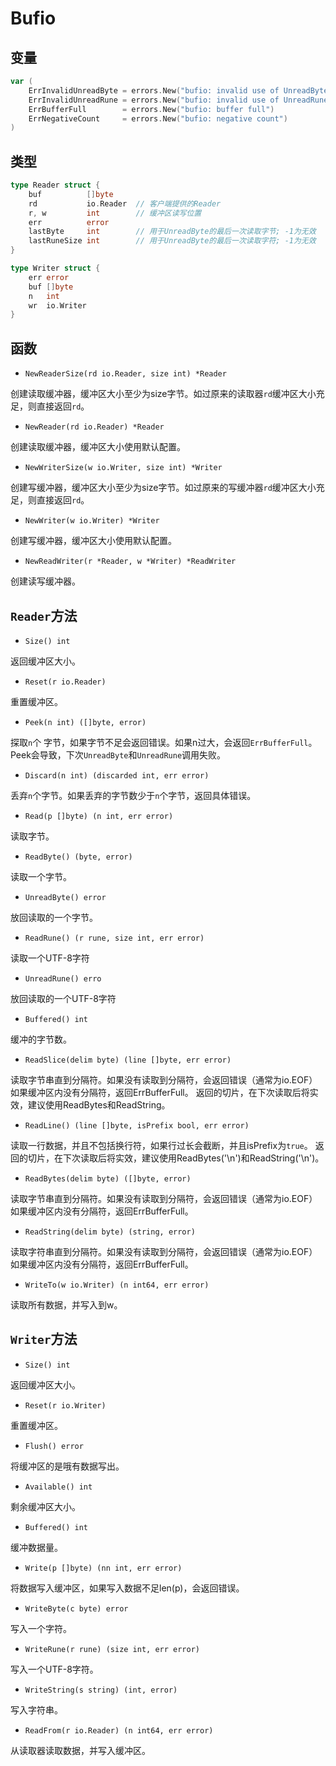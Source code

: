 # Bufio

## 变量

```go
var (
	ErrInvalidUnreadByte = errors.New("bufio: invalid use of UnreadByte")
	ErrInvalidUnreadRune = errors.New("bufio: invalid use of UnreadRune")
	ErrBufferFull        = errors.New("bufio: buffer full")
	ErrNegativeCount     = errors.New("bufio: negative count")
)
```

## 类型

```go
type Reader struct {
	buf          []byte
	rd           io.Reader  // 客户端提供的Reader
	r, w         int        // 缓冲区读写位置
	err          error
	lastByte     int        // 用于UnreadByte的最后一次读取字节; -1为无效
	lastRuneSize int        // 用于UnreadByte的最后一次读取字符; -1为无效
}

type Writer struct {
	err error
	buf []byte
	n   int
	wr  io.Writer
}
```

## 函数

- `NewReaderSize(rd io.Reader, size int) *Reader`

创建读取缓冲器，缓冲区大小至少为size字节。如过原来的读取器`rd`缓冲区大小充足，则直接返回`rd`。

- `NewReader(rd io.Reader) *Reader`

创建读取缓冲器，缓冲区大小使用默认配置。

- `NewWriterSize(w io.Writer, size int) *Writer`

创建写缓冲器，缓冲区大小至少为size字节。如过原来的写缓冲器`rd`缓冲区大小充足，则直接返回`rd`。

- `NewWriter(w io.Writer) *Writer`

创建写缓冲器，缓冲区大小使用默认配置。

- `NewReadWriter(r *Reader, w *Writer) *ReadWriter`

创建读写缓冲器。

## `Reader`方法

- `Size() int`

返回缓冲区大小。

- `Reset(r io.Reader)`

重置缓冲区。

- `Peek(n int) ([]byte, error)`

探取`n`个 字节，如果字节不足会返回错误。如果n过大，会返回`ErrBufferFull`。
Peek会导致，下次`UnreadByte`和`UnreadRune`调用失败。

- `Discard(n int) (discarded int, err error)`

丢弃`n`个字节。如果丢弃的字节数少于`n`个字节，返回具体错误。

- `Read(p []byte) (n int, err error)`

读取字节。

- `ReadByte() (byte, error)`

读取一个字节。

- `UnreadByte() error`

放回读取的一个字节。

- `ReadRune() (r rune, size int, err error)`

读取一个UTF-8字符

- `UnreadRune() erro`

放回读取的一个UTF-8字符

- `Buffered() int`

缓冲的字节数。

- `ReadSlice(delim byte) (line []byte, err error)`

读取字节串直到分隔符。如果没有读取到分隔符，会返回错误（通常为io.EOF）
如果缓冲区内没有分隔符，返回ErrBufferFull。
返回的切片，在下次读取后将实效，建议使用ReadBytes和ReadString。

- `ReadLine() (line []byte, isPrefix bool, err error)`

读取一行数据，并且不包括换行符，如果行过长会截断，并且isPrefix为`true`。
返回的切片，在下次读取后将实效，建议使用ReadBytes('\n')和ReadString('\n')。

- `ReadBytes(delim byte) ([]byte, error)`

读取字节串直到分隔符。如果没有读取到分隔符，会返回错误（通常为io.EOF）
如果缓冲区内没有分隔符，返回ErrBufferFull。

- `ReadString(delim byte) (string, error)`

读取字符串直到分隔符。如果没有读取到分隔符，会返回错误（通常为io.EOF）
如果缓冲区内没有分隔符，返回ErrBufferFull。

- `WriteTo(w io.Writer) (n int64, err error)`

读取所有数据，并写入到w。

## `Writer`方法

- `Size() int`

返回缓冲区大小。

- `Reset(r io.Writer)`

重置缓冲区。

- `Flush() error`

将缓冲区的是哦有数据写出。

- `Available() int`

剩余缓冲区大小。

- `Buffered() int`

缓冲数据量。

- `Write(p []byte) (nn int, err error)`

将数据写入缓冲区，如果写入数据不足len(p)，会返回错误。

- `WriteByte(c byte) error`

写入一个字符。

- `WriteRune(r rune) (size int, err error)`

写入一个UTF-8字符。

- `WriteString(s string) (int, error)`

写入字符串。

- `ReadFrom(r io.Reader) (n int64, err error)`

从读取器读取数据，并写入缓冲区。